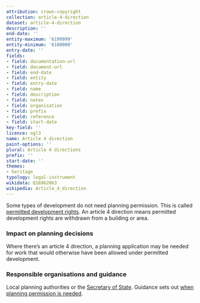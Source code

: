 ```yaml
---
attribution: crown-copyright
collection: article-4-direction
dataset: article-4-direction
description: ''
end-date: ''
entity-maximum: '6199999'
entity-minimum: '6100000'
entry-date: ''
fields:
- field: documentation-url
- field: document-url
- field: end-date
- field: entity
- field: entry-date
- field: name
- field: description
- field: notes
- field: organisation
- field: prefix
- field: reference
- field: start-date
key-field: ''
licence: ogl3
name: Article 4 direction
paint-options: ''
plural: Article 4 directions
prefix: ''
start-date: ''
themes:
- heritage
typology: legal-instrument
wikidata: Q16962063
wikipedia: Article_4_direction
---
```


Some types of development do not need planning permission. This is called [permitted development rights](https://www.gov.uk/government/publications/permitted-development-rights-for-householders-technical-guidance). An article 4 direction means permitted development rights are withdrawn from a building or area.

### Impact on planning decisions

Where there’s an article 4 direction, a planning application may be needed for work that would otherwise have been allowed under permitted development.

### Responsible organisations and guidance

Local planning authorities or the [Secretary of State](https://www.gov.uk/government/ministers/secretary-of-state-for-housing-communities-and-local-government). Guidance sets out [when planning permission is needed](https://www.gov.uk/guidance/when-is-permission-required).
